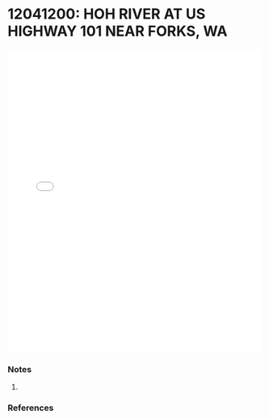 # 12041200: HOH RIVER AT US HIGHWAY 101 NEAR FORKS, WA

<iframe src="/_static/stations/12041200_fdc.html" width="100%" height="600" frameborder="0"></iframe>

### Notes
1. 

### References

